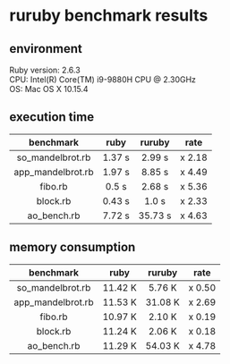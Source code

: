 # ruruby benchmark results

## environment

Ruby version: 2.6.3  
CPU: Intel(R) Core(TM) i9-9880H CPU @ 2.30GHz  
OS: Mac OS X 10.15.4  

## execution time

|benchmark|ruby|ruruby|rate|
|:-----------:|:--------:|:---------:|:-------:|
| so_mandelbrot.rb | 1.37 s | 2.99 s | x 2.18 |
| app_mandelbrot.rb | 1.97 s | 8.85 s | x 4.49 |
| fibo.rb | 0.5 s | 2.68 s | x 5.36 |
| block.rb | 0.43 s | 1.0 s | x 2.33 |
| ao_bench.rb | 7.72 s | 35.73 s | x 4.63 |

## memory consumption

|benchmark|ruby|ruruby|rate|
|:-----------:|:--------:|:---------:|:-------:|
| so_mandelbrot.rb | 11.42  K | 5.76  K | x 0.50 |
| app_mandelbrot.rb | 11.53  K | 31.08  K | x 2.69 |
| fibo.rb | 10.97  K | 2.10  K | x 0.19 |
| block.rb | 11.24  K | 2.06  K | x 0.18 |
| ao_bench.rb | 11.29  K | 54.03  K | x 4.78 |
